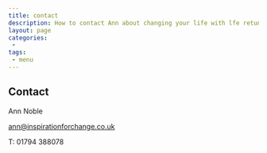 ```yaml
---
title: contact
description: How to contact Ann about changing your life with lfe retuning.
layout: page
categories:
 -
tags:
 - menu
---
```

## Contact

Ann Noble

ann@inspirationforchange.co.uk

T: 01794 388078